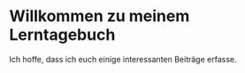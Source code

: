 # Willkommen zu meinem Lerntagebuch

Ich hoffe, dass ich euch einige interessanten Beiträge erfasse. 
